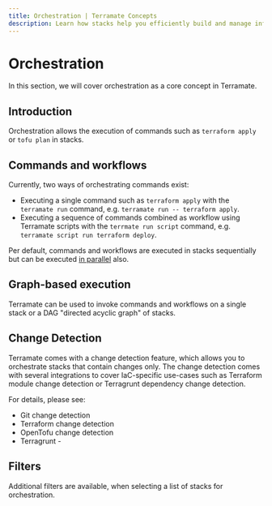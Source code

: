 ```yaml
---
title: Orchestration | Terramate Concepts
description: Learn how stacks help you efficiently build and manage infrastructure as code projects at any scale with technologies such as Terraform.
---
```


# Orchestration

In this section, we will cover orchestration as a core concept in Terramate.

## Introduction

Orchestration allows the execution of commands such as `terraform apply` or `tofu plan` in stacks.

## Commands and workflows

Currently, two ways of orchestrating commands exist:

- Executing a single command such as `terraform apply` with the `terramate run` command, e.g. `terramate run -- terraform apply`.
- Executing a sequence of commands combined as workflow using Terramate scripts with the `terrmate run script` command, e.g. `terramate script run terraform deploy`.

Per default, commands and workflows are executed in stacks sequentially but can be executed [in parallel](../cli/orchestration/parallel-execution.md) also.

## Graph-based execution

Terramate can be used to invoke commands and workflows on a single stack or a DAG "directed acyclic graph" of stacks.

## Change Detection

Terramate comes with a change detection feature, which allows you to orchestrate stacks that contain changes only.
The change detection comes with several integrations to cover IaC-specific use-cases such as Terraform module change
detection or Terragrunt dependency change detection.

For details, please see:
- Git change detection
- Terraform change detection
- OpenTofu change detection
- Terragrunt -

## Filters

Additional filters are available, when selecting a list of stacks for orchestration.
